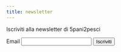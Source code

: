 ```yaml
---
title: newsletter
---
```


Iscriviti alla newsletter di 5pani2pesci

<form class="newsletter-subscription">
<label>Email</label>
<input type="email" name="email" />
<button type="submit">Iscriviti</button>
</form>

<script>
let formElem = document.querySelector(".newsletter-subscription")

formElem.addEventListener("submit", function(e) {
        e.preventDefault()

        let formData = new FormData(formElem)

        let payload = JSON.stringify(Object.fromEntries(formData))

        console.log({payload})
        })
</script>
